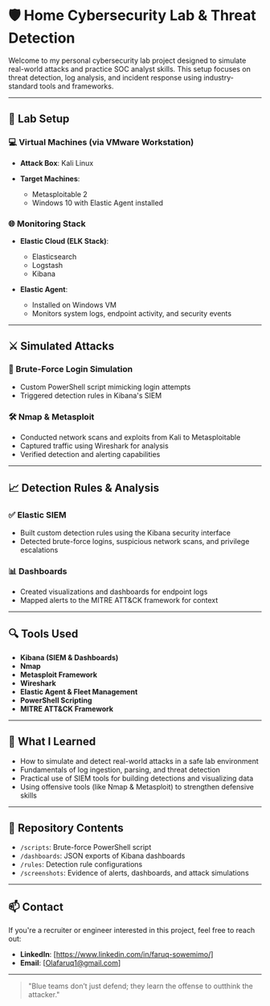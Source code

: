 # 🛡️ Home Cybersecurity Lab & Threat Detection

Welcome to my personal cybersecurity lab project designed to simulate real-world attacks and practice SOC analyst skills. This setup focuses on threat detection, log analysis, and incident response using industry-standard tools and frameworks.

---

## 🔧 Lab Setup

### 💻 Virtual Machines (via VMware Workstation)

* **Attack Box**: Kali Linux
* **Target Machines**:

  * Metasploitable 2
  * Windows 10 with Elastic Agent installed

### 🌐 Monitoring Stack

* **Elastic Cloud (ELK Stack)**:

  * Elasticsearch
  * Logstash
  * Kibana
* **Elastic Agent**:

  * Installed on Windows VM
  * Monitors system logs, endpoint activity, and security events

---

## ⚔️ Simulated Attacks

### 🧪 Brute-Force Login Simulation

* Custom PowerShell script mimicking login attempts
* Triggered detection rules in Kibana's SIEM

### 🛠️ Nmap & Metasploit

* Conducted network scans and exploits from Kali to Metasploitable
* Captured traffic using Wireshark for analysis
* Verified detection and alerting capabilities

---

## 📈 Detection Rules & Analysis

### ✅ Elastic SIEM

* Built custom detection rules using the Kibana security interface
* Detected brute-force logins, suspicious network scans, and privilege escalations

### 📊 Dashboards

* Created visualizations and dashboards for endpoint logs
* Mapped alerts to the MITRE ATT\&CK framework for context

---

## 🔍 Tools Used

* **Kibana (SIEM & Dashboards)**
* **Nmap**
* **Metasploit Framework**
* **Wireshark**
* **Elastic Agent & Fleet Management**
* **PowerShell Scripting**
* **MITRE ATT\&CK Framework**

---

## 📘 What I Learned

* How to simulate and detect real-world attacks in a safe lab environment
* Fundamentals of log ingestion, parsing, and threat detection
* Practical use of SIEM tools for building detections and visualizing data
* Using offensive tools (like Nmap & Metasploit) to strengthen defensive skills

---

## 📂 Repository Contents

* `/scripts`: Brute-force PowerShell script
* `/dashboards`: JSON exports of Kibana dashboards
* `/rules`: Detection rule configurations
* `/screenshots`: Evidence of alerts, dashboards, and attack simulations

---

## 📫 Contact

If you're a recruiter or engineer interested in this project, feel free to reach out:

* **LinkedIn**: \[https://www.linkedin.com/in/faruq-sowemimo/]
* **Email**: \[Olafaruq1@gmail.com]

---

> "Blue teams don’t just defend; they learn the offense to outthink the attacker."
